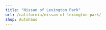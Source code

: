 ```yaml
---
title: "Nissan of Lexington Park"
url: /california/nissan-of-lexington-park/
shop: Autohaus
---
```

